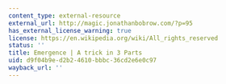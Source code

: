 ```yaml
---
content_type: external-resource
external_url: http://magic.jonathanbobrow.com/?p=95
has_external_license_warning: true
license: https://en.wikipedia.org/wiki/All_rights_reserved
status: ''
title: Emergence | A trick in 3 Parts
uid: d9f04b9e-d2b2-4610-bbbc-36cd2e6e0c97
wayback_url: ''
---
```

